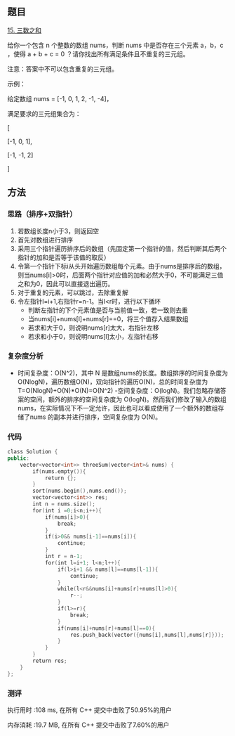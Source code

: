 ## 题目
[15. 三数之和](https://leetcode-cn.com/problems/3sum/)

给你一个包含 n 个整数的数组 nums，判断 nums 中是否存在三个元素 a，b，c ，使得 a + b + c = 0 ？请你找出所有满足条件且不重复的三元组。

注意：答案中不可以包含重复的三元组。

示例：

给定数组 nums = [-1, 0, 1, 2, -1, -4]，

满足要求的三元组集合为：

[

  [-1, 0, 1],
  
  [-1, -1, 2]
  
]


## 方法
### 思路（排序+双指针）
1. 若数组长度n小于3，则返回空
2. 首先对数组进行排序
3. 采用三个指针遍历排序后的数组（先固定第一个指针的值，然后判断其后两个指针的加和是否等于该值的取反）
4. 令第一个指针下标i从头开始遍历数组每个元素。由于nums是排序后的数组，则当nums[i]>0时，后面两个指针对应值的加和必然大于0，不可能满足三值之和为0，因此可以直接退出遍历。
5. 对于重复的元素，可以跳过，去除重复解
6. 令左指针l=i+1,右指针r=n-1。当l<r时，进行以下循环
    - 判断左指针的下个元素值是否与当前值一致，若一致则去重
    - 当nums[i]+nums[l]+nums[r]==0，将三个值存入结果数组
    - 若求和大于0，则说明nums[r]太大，右指针左移
    - 若求和小于0，则说明nums[l]太小，左指针右移
### 复杂度分析
- 时间复杂度：O(N^2)，其中 N 是数组nums的长度。数组排序的时间复杂度为O(NlogN)，遍历数组O(N)，双向指针的遍历O(N)，总的时间复杂度为T=O(NlogN)+O(N)\*O(N)=O(N^2)
-空间复杂度：O(logN)。我们忽略存储答案的空间，额外的排序的空间复杂度为 O(logN)。然而我们修改了输入的数组nums，在实际情况下不一定允许，因此也可以看成使用了一个额外的数组存储了nums 的副本并进行排序，空间复杂度为 O(N)。

### 代码
```cpp
class Solution {
public:
    vector<vector<int>> threeSum(vector<int>& nums) {
        if(nums.empty()){
            return {};
        }
        sort(nums.begin(),nums.end());
        vector<vector<int>> res;
        int n = nums.size();
        for(int i =0;i<n;i++){
            if(nums[i]>0){
                break;
            }
            if(i>0&& nums[i-1]==nums[i]){
                continue;
            }
            int r = n-1;
            for(int l=i+1; l<n;l++){
                if(l>i+1 && nums[l]==nums[l-1]){
                    continue;
                }
                while(l<r&&nums[i]+nums[r]+nums[l]>0){
                    r--;
                }
                if(l>=r){
                    break;
                }
                if(nums[i]+nums[r]+nums[l]==0){
                    res.push_back(vector({nums[i],nums[l],nums[r]}));
                }
            }
        }
        return res;
    }
};


```

### 测评

执行用时 :108 ms, 在所有 C++ 提交中击败了50.95%的用户

内存消耗 :19.7 MB, 在所有 C++ 提交中击败了7.60%的用户

